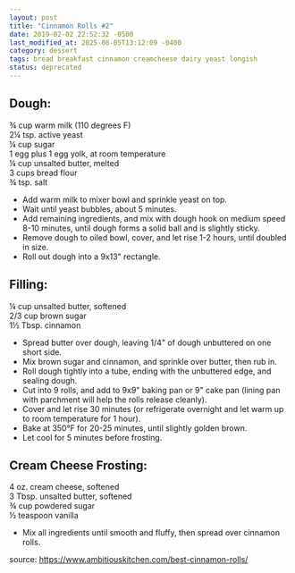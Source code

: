 ```yaml
---
layout: post
title: "Cinnamon Rolls #2"
date: 2019-02-02 22:52:32 -0500
last_modified_at: 2025-08-05T13:12:09 -0400
category: dessert
tags: bread breakfast cinnamon creamcheese dairy yeast longish
status: deprecated
---
```


## Dough:

¾ cup warm milk (110 degrees F)  
2¼ tsp. active yeast  
¼ cup sugar  
1 egg plus 1 egg yolk, at room temperature  
¼ cup unsalted butter, melted  
3 cups bread flour  
¾ tsp. salt
* Add warm milk to mixer bowl and sprinkle yeast on top.
* Wait until yeast bubbles, about 5 minutes.
* Add remaining ingredients, and mix with dough hook on medium speed 8-10 minutes, until dough forms a solid ball and is slightly sticky.
* Remove dough to oiled bowl, cover, and let rise 1-2 hours, until doubled in size.
* Roll out dough into a 9x13" rectangle.

## Filling:

¼ cup unsalted butter, softened  
2/3 cup brown sugar  
1½ Tbsp. cinnamon
* Spread butter over dough, leaving 1/4" of dough unbuttered on one short side.
* Mix brown sugar and cinnamon, and sprinkle over butter, then rub in.
* Roll dough tightly into a tube, ending with the unbuttered edge, and sealing dough.
* Cut into 9 rolls, and add to 9x9" baking pan or 9" cake pan (lining pan with parchment will help the rolls release cleanly).
* Cover and let rise 30 minutes (or refrigerate overnight and let warm up to room temperature for 1 hour).
* Bake at 350°F for 20-25 minutes, until slightly golden brown.
* Let cool for 5 minutes before frosting.

## Cream Cheese Frosting:

4 oz. cream cheese, softened  
3 Tbsp. unsalted butter, softened  
¾ cup powdered sugar  
½ teaspoon vanilla
* Mix all ingredients until smooth and fluffy, then spread over cinnamon rolls.

source: <https://www.ambitiouskitchen.com/best-cinnamon-rolls/>
